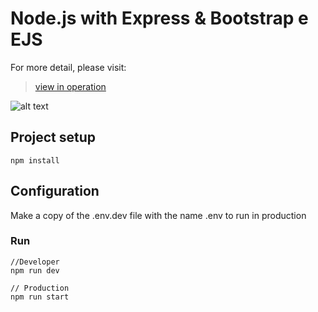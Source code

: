 # Node.js with Express & Bootstrap e EJS

For more detail, please visit:
> [view in operation](https://brunomoraisti-nodejs.herokuapp.com/)
>
![alt text](https://github.com/brunomoraisti/nodejs-bootstrap-ejs/doc/image/1.jpeg?raw=true)


## Project setup
```
npm install
```

## Configuration
Make a copy of the .env.dev file with the name .env to run in production

### Run
```
//Developer
npm run dev

// Production
npm run start
```
